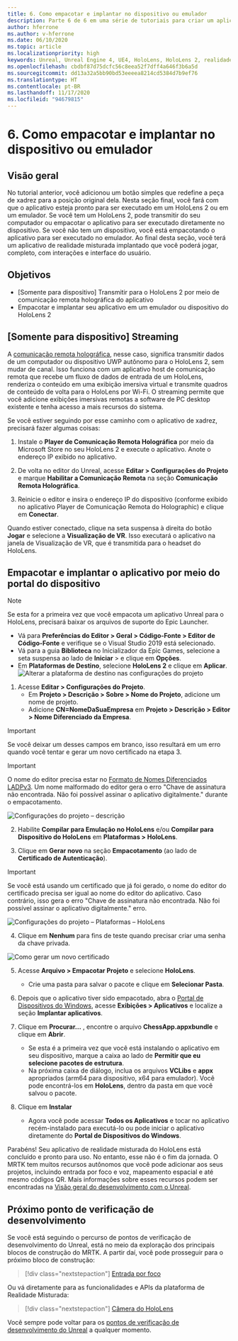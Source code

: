 ```yaml
---
title: 6. Como empacotar e implantar no dispositivo ou emulador
description: Parte 6 de 6 em uma série de tutoriais para criar um aplicativo de xadrez simples usando o Unreal Engine 4 e o plug-in Ferramentas de UX do Kit de Ferramentas de Realidade Misturada
author: hferrone
ms.author: v-hferrone
ms.date: 06/10/2020
ms.topic: article
ms.localizationpriority: high
keywords: Unreal, Unreal Engine 4, UE4, HoloLens, HoloLens 2, realidade misturada, tutorial, introdução, mrtk, uxt, Ferramentas de UX, documentação, headset de realidade misturada, headset do windows mixed reality, headset de realidade virtual
ms.openlocfilehash: cbdbf87d75dcfc56c8eea52f7dff4a646f3b6a5d
ms.sourcegitcommit: dd13a32a5bb90bd53eeeea8214cd5384d7b9ef76
ms.translationtype: HT
ms.contentlocale: pt-BR
ms.lasthandoff: 11/17/2020
ms.locfileid: "94679815"
---
```

# <a name="6-packaging--deploying-to-device-or-emulator"></a>6. Como empacotar e implantar no dispositivo ou emulador

## <a name="overview"></a>Visão geral

No tutorial anterior, você adicionou um botão simples que redefine a peça de xadrez para a posição original dela. Nesta seção final, você fará com que o aplicativo esteja pronto para ser executado em um HoloLens 2 ou em um emulador. Se você tem um HoloLens 2, pode transmitir do seu computador ou empacotar o aplicativo para ser executado diretamente no dispositivo. Se você não tem um dispositivo, você está empacotando o aplicativo para ser executado no emulador. Ao final desta seção, você terá um aplicativo de realidade misturada implantado que você poderá jogar, completo, com interações e interface do usuário.

## <a name="objectives"></a>Objetivos

* [Somente para dispositivo] Transmitir para o HoloLens 2 por meio de comunicação remota holográfica do aplicativo
* Empacotar e implantar seu aplicativo em um emulador ou dispositivo do HoloLens 2

## <a name="device-only-streaming"></a>[Somente para dispositivo] Streaming
A [comunicação remota holográfica](https://docs.microsoft.com/windows/mixed-reality/add-holographic-remoting), nesse caso, significa transmitir dados de um computador ou dispositivo UWP autônomo para o HoloLens 2, sem mudar de canal. Isso funciona com um aplicativo host de comunicação remota que recebe um fluxo de dados de entrada de um HoloLens, renderiza o conteúdo em uma exibição imersiva virtual e transmite quadros de conteúdo de volta para o HoloLens por Wi-Fi. O streaming permite que você adicione exibições imersivas remotas a software de PC desktop existente e tenha acesso a mais recursos do sistema.

Se você estiver seguindo por esse caminho com o aplicativo de xadrez, precisará fazer algumas coisas:

1.  Instale o **Player de Comunicação Remota Holográfica** por meio da Microsoft Store no seu HoloLens 2 e execute o aplicativo. Anote o endereço IP exibido no aplicativo.

2.  De volta no editor do Unreal, acesse **Editar > Configurações do Projeto** e marque **Habilitar a Comunicação Remota** na seção **Comunicação Remota Holográfica**.

3.  Reinicie o editor e insira o endereço IP do dispositivo (conforme exibido no aplicativo Player de Comunicação Remota do Holographic) e clique em **Conectar**.

Quando estiver conectado, clique na seta suspensa à direita do botão **Jogar** e selecione a **Visualização de VR**. Isso executará o aplicativo na janela de Visualização de VR, que é transmitida para o headset do HoloLens.

## <a name="packaging-and-deploying-the-app-via-device-portal"></a>Empacotar e implantar o aplicativo por meio do portal do dispositivo

>[!NOTE]
>Se esta for a primeira vez que você empacota um aplicativo Unreal para o HoloLens, precisará baixar os arquivos de suporte do Epic Launcher.
>- Vá para **Preferências do Editor > Geral > Código-Fonte > Editor de Código-Fonte** e verifique se o Visual Studio 2019 está selecionado.
>- Vá para a guia **Biblioteca** no Inicializador da Epic Games, selecione a seta suspensa ao lado de **Iniciar** > e clique em **Opções**.
>- Em **Plataformas de Destino**, selecione **HoloLens 2** e clique em **Aplicar**.
>![Alterar a plataforma de destino nas configurações do projeto](images/unreal-uxt/6-installationoptions.PNG)

1.  Acesse **Editar > Configurações do Projeto**.
    * Em **Projeto > Descrição > Sobre > Nome do Projeto**, adicione um nome de projeto.
    * Adicione **CN=NomeDaSuaEmpresa** em **Projeto > Descrição > Editor > Nome Diferenciado da Empresa**.

> [!IMPORTANT]
> Se você deixar um desses campos em branco, isso resultará em um erro quando você tentar e gerar um novo certificado na etapa 3.

> [!IMPORTANT]
> O nome do editor precisa estar no [Formato de Nomes Diferenciados LADPv3](https://www.ietf.org/rfc/rfc2253.txt). Um nome malformado do editor gera o erro "Chave de assinatura não encontrada. Não foi possível assinar o aplicativo digitalmente." durante o empacotamento.

![Configurações do projeto – descrição](images/unreal-uxt/6-cn.PNG)

2.  Habilite **Compilar para Emulação no HoloLens** e/ou **Compilar para Dispositivo do HoloLens** em **Plataformas > HoloLens**.

3.  Clique em **Gerar novo** na seção **Empacotamento** (ao lado de **Certificado de Autenticação**).

> [!IMPORTANT]
> Se você está usando um certificado que já foi gerado, o nome do editor do certificado precisa ser igual ao nome do editor do aplicativo. Caso contrário, isso gera o erro "Chave de assinatura não encontrada. Não foi possível assinar o aplicativo digitalmente." erro.

![Configurações do projeto – Plataformas – HoloLens](images/unreal-uxt/6-packaging.PNG)

4. Clique em **Nenhum** para fins de teste quando precisar criar uma senha da chave privada.

![Como gerar um novo certificado](images/unreal-uxt/6-private-key-testing.png)

5. Acesse **Arquivo > Empacotar Projeto** e selecione **HoloLens**.
    * Crie uma pasta para salvar o pacote e clique em **Selecionar Pasta**.

6.  Depois que o aplicativo tiver sido empacotado, abra o [Portal de Dispositivos do Windows](https://docs.microsoft.com/windows/mixed-reality/using-the-windows-device-portal), acesse **Exibições > Aplicativos** e localize a seção **Implantar aplicativos**.

7.  Clique em **Procurar...** , encontre o arquivo **ChessApp.appxbundle** e clique em **Abrir**.

    * Se esta é a primeira vez que você está instalando o aplicativo em seu dispositivo, marque a caixa ao lado de **Permitir que eu selecione pacotes de estrutura**.
    * Na próxima caixa de diálogo, inclua os arquivos **VCLibs** e **appx** apropriados (arm64 para dispositivo, x64 para emulador). Você pode encontrá-los em **HoloLens**, dentro da pasta em que você salvou o pacote.

8.  Clique em **Instalar**
    * Agora você pode acessar **Todos os Aplicativos** e tocar no aplicativo recém-instalado para executá-lo ou pode iniciar o aplicativo diretamente do **Portal de Dispositivos do Windows**. 

Parabéns! Seu aplicativo de realidade misturada do HoloLens está concluído e pronto para uso. No entanto, esse não é o fim da jornada. O MRTK tem muitos recursos autônomos que você pode adicionar aos seus projetos, incluindo entrada por foco e voz, mapeamento espacial e até mesmo códigos QR. Mais informações sobre esses recursos podem ser encontradas na [Visão geral do desenvolvimento com o Unreal](https://docs.microsoft.com/windows/mixed-reality/unreal-development-overview).

## <a name="next-development-checkpoint"></a>Próximo ponto de verificação de desenvolvimento

Se você está seguindo o percurso de pontos de verificação de desenvolvimento do Unreal, está no meio da exploração dos principais blocos de construção do MRTK. A partir daí, você pode prosseguir para o próximo bloco de construção:

> [!div class="nextstepaction"]
> [Entrada por foco](../unreal-gaze-input.md)

Ou vá diretamente para as funcionalidades e APIs da plataforma de Realidade Misturada:

> [!div class="nextstepaction"]
> [Câmera do HoloLens](../unreal-hololens-camera.md)

Você sempre pode voltar para os [pontos de verificação de desenvolvimento do Unreal](../unreal-development-overview.md#2-core-building-blocks) a qualquer momento.
